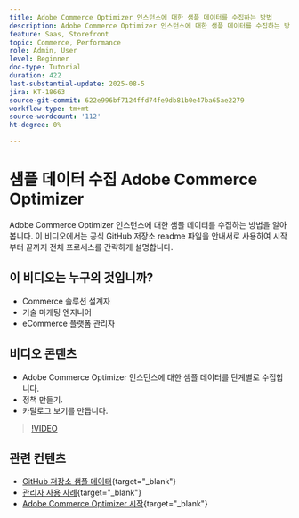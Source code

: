 ```yaml
---
title: Adobe Commerce Optimizer 인스턴스에 대한 샘플 데이터를 수집하는 방법
description: Adobe Commerce Optimizer 인스턴스에 대한 샘플 데이터를 수집하는 방법을 알아봅니다.
feature: Saas, Storefront
topic: Commerce, Performance
role: Admin, User
level: Beginner
doc-type: Tutorial
duration: 422
last-substantial-update: 2025-08-5
jira: KT-18663
source-git-commit: 622e996bf7124ffd74fe9db81b0e47ba65ae2279
workflow-type: tm+mt
source-wordcount: '112'
ht-degree: 0%

---
```


# 샘플 데이터 수집 Adobe Commerce Optimizer

Adobe Commerce Optimizer 인스턴스에 대한 샘플 데이터를 수집하는 방법을 알아봅니다. 이 비디오에서는 공식 GitHub 저장소 readme 파일을 안내서로 사용하여 시작부터 끝까지 전체 프로세스를 간략하게 설명합니다.

## 이 비디오는 누구의 것입니까?

* Commerce 솔루션 설계자
* 기술 마케팅 엔지니어
* eCommerce 플랫폼 관리자

## 비디오 콘텐츠

* Adobe Commerce Optimizer 인스턴스에 대한 샘플 데이터를 단계별로 수집합니다.
* 정책 만들기.
* 카탈로그 보기를 만듭니다.

>[!VIDEO](https://video.tv.adobe.com/v/3470472?learn=on&enablevpops)

## 관련 컨텐츠

* [GitHub 저장소 샘플 데이터](https://github.com/adobe-commerce/aco-sample-catalog-data-ingestion){target="_blank"}
* [관리자 사용 사례](https://experienceleague.adobe.com/en/docs/commerce/optimizer/use-case/admin-use-case){target="_blank"}
* [Adobe Commerce Optimizer 시작](https://experienceleague.adobe.com/en/docs/commerce/optimizer/get-started){target="_blank"}
